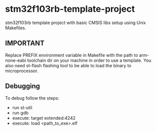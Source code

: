 # stm32f103rb-template-project
stm32f103rb template project with basic CMSIS libs setup using Unix Makefiles.

## IMPORTANT
Replace PREFIX environment variable in Makefile with the path to arm-none-eabi toolchain dir on your machine in order to use a template. You also need st-flash flashing tool to be able to load the binary to microprocessor. 

## Debugging
To debug follow the steps:
* run st-util
* run gdb
* execute: target extended:4242
* execute: load <path_to_exe>.elf



